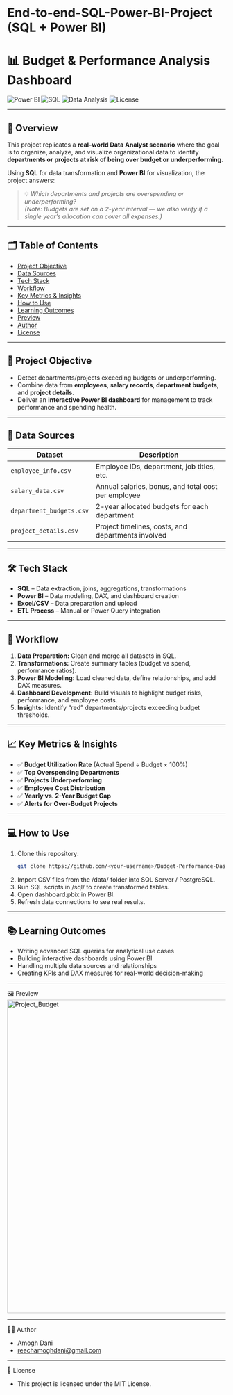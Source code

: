 # End-to-end-SQL-Power-BI-Project (SQL + Power BI)
# 📊 Budget & Performance Analysis Dashboard

![Power BI](https://img.shields.io/badge/Tool-Power%20BI-yellow?style=flat-square)
![SQL](https://img.shields.io/badge/Database-SQL-blue?style=flat-square)
![Data Analysis](https://img.shields.io/badge/Focus-Data%20Analytics-green?style=flat-square)
![License](https://img.shields.io/badge/License-MIT-orange?style=flat-square)

---

## 🧩 Overview  
This project replicates a **real-world Data Analyst scenario** where the goal is to organize, analyze, and visualize organizational data to identify **departments or projects at risk of being over budget or underperforming**.  

Using **SQL** for data transformation and **Power BI** for visualization, the project answers:
> 💡 *Which departments and projects are overspending or underperforming?*  
> *(Note: Budgets are set on a 2-year interval — we also verify if a single year’s allocation can cover all expenses.)*

---

## 🗂️ Table of Contents  
- [Project Objective](#-project-objective)  
- [Data Sources](#-data-sources)  
- [Tech Stack](#-tech-stack)  
- [Workflow](#-workflow)  
- [Key Metrics & Insights](#-key-metrics--insights)  
- [How to Use](#-how-to-use)  
- [Learning Outcomes](#-learning-outcomes)   
- [Preview](#-preview)  
- [Author](#-author)  
- [License](#-license)

---

## 🎯 Project Objective  
- Detect departments/projects exceeding budgets or underperforming.  
- Combine data from **employees**, **salary records**, **department budgets**, and **project details**.  
- Deliver an **interactive Power BI dashboard** for management to track performance and spending health.

---

## 🧾 Data Sources  
| Dataset | Description |
|----------|--------------|
| `employee_info.csv` | Employee IDs, department, job titles, etc. |
| `salary_data.csv` | Annual salaries, bonus, and total cost per employee |
| `department_budgets.csv` | 2-year allocated budgets for each department |
| `project_details.csv` | Project timelines, costs, and departments involved |

---

## 🛠️ Tech Stack  
- **SQL** – Data extraction, joins, aggregations, transformations  
- **Power BI** – Data modeling, DAX, and dashboard creation  
- **Excel/CSV** – Data preparation and upload  
- **ETL Process** – Manual or Power Query integration  

---

## 🔄 Workflow  
1. **Data Preparation:** Clean and merge all datasets in SQL.  
2. **Transformations:** Create summary tables (budget vs spend, performance ratios).  
3. **Power BI Modeling:** Load cleaned data, define relationships, and add DAX measures.  
4. **Dashboard Development:** Build visuals to highlight budget risks, performance, and employee costs.  
5. **Insights:** Identify “red” departments/projects exceeding budget thresholds.  

---

## 📈 Key Metrics & Insights  
- ✅ **Budget Utilization Rate** (Actual Spend ÷ Budget × 100%)  
- ✅ **Top Overspending Departments**  
- ✅ **Projects Underperforming**  
- ✅ **Employee Cost Distribution**  
- ✅ **Yearly vs. 2-Year Budget Gap**  
- ✅ **Alerts for Over-Budget Projects**

---

## 💻 How to Use  
1. Clone this repository:  
   ```bash
   git clone https://github.com/<your-username>/Budget-Performance-Dashboard.git
2. Import CSV files from the /data/ folder into SQL Server / PostgreSQL.
3. Run SQL scripts in /sql/ to create transformed tables.
4. Open dashboard.pbix in Power BI.
5. Refresh data connections to see real results.

---

## 📚 Learning Outcomes
-  Writing advanced SQL queries for analytical use cases
-  Building interactive dashboards using Power BI
-  Handling multiple data sources and relationships
-  Creating KPIs and DAX measures for real-world decision-making

 ---

🖼️ Preview
<img width="1241" height="721" alt="Project_Budget" src="https://github.com/user-attachments/assets/98dbd461-4e19-4e07-83ae-d5c88cd7308d" />

---

👨‍💻 Author
- Amogh Dani
- reachamoghdani@gmail.com

---

📜 License
- This project is licensed under the MIT License.
